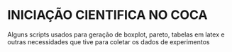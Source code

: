 INICIAÇÃO CIENTIFICA NO COCA
============================

Alguns scripts usados para geração de boxplot, pareto, tabelas em latex e outras necessidades que tive para coletar os dados de experimentos
